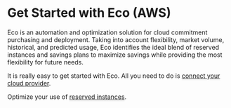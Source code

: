 # Get Started with Eco (AWS)

Eco is an automation and optimization solution for cloud commitment purchasing and deployment. Taking into account flexibility, market volume, historical, and predicted usage, Eco identifies the ideal blend of reserved instances and savings plans to maximize savings while providing the most flexibility for future needs.

It is really easy to get started with Eco. All you need to do is [connect your cloud provider](eco/getting-started/connect-your-aws-account).

Optimize your use of [reserved instances](eco/tutorials/).
